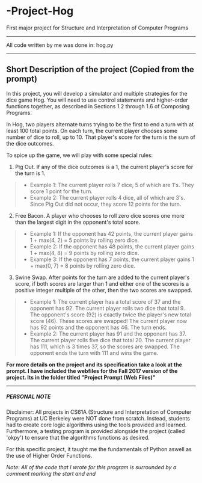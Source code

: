 # -Project-Hog
First major project for Structure and Interpretation of Computer Programs 

************************************************
All code written by me was done in: hog.py 
************************************************

Short Description of the project (Copied from the prompt)
-------------------------------------------------------------
  In this project, you will develop a simulator and multiple strategies for the dice game Hog. You will need to use control statements and higher-order functions together, as described in Sections 1.2 through 1.6 of Composing Programs.

In Hog, two players alternate turns trying to be the first to end a turn with at least 100 total points. On each turn, the current player chooses some number of dice to roll, up to 10. That player's score for the turn is the sum of the dice outcomes.

To spice up the game, we will play with some special rules:

1) Pig Out. If any of the dice outcomes is a 1, the current player's score for the turn is 1.

>- Example 1: The current player rolls 7 dice, 5 of which are 1's. They score 1 point for the turn.
>- Example 2: The current player rolls 4 dice, all of which are 3's. Since Pig Out did not occur, they score 12 points for the turn. 

2) Free Bacon. A player who chooses to roll zero dice scores one more than the largest digit in the opponent's total score.

>- Example 1: If the opponent has 42 points, the current player gains 1 + max(4, 2) = 5 points by rolling zero dice.
>- Example 2: If the opponent has 48 points, the current player gains 1 + max(4, 8) = 9 points by rolling zero dice.
>- Example 3: If the opponent has 7 points, the current player gains 1 + max(0, 7) = 8 points by rolling zero dice.

3) Swine Swap. After points for the turn are added to the current player's score, if both scores are larger than 1 and either one of the scores is a positive integer multiple of the other, then the two scores are swapped.

>- Example 1: The current player has a total score of 37 and the opponent has 92. The current player rolls two dice that total 9. The opponent's score (92) is exactly twice the player's new total score (46). These scores are swapped! The current player now has 92 points and the opponent has 46. The turn ends.
>- Example 2: The current player has 91 and the opponent has 37. The current player rolls five dice that total 20. The current player has 111, which is 3 times 37, so the scores are swapped. The opponent ends the turn with 111 and wins the game.

**For more details on the project and its specification take a look at the prompt. I have included the webfiles for the Fall 2017 version of the project. Its in the folder titled "Project Prompt (Web Files)"**

-------------------------------------------------------------

##### PERSONAL NOTE #####

Disclaimer:  All projects in CS61A (Structure and Interpretation of Computer Programs) at UC Berkeley were NOT done from scratch. Instead, students had to create core logic algorithms using the tools provided and learned. Furthermore, a testing program is provided alongside the project (called 'okpy') to ensure that the algorithms functions as desired. 
  
For this specific project, it taught me the fundamentals of Python aswell as the use of Higher Order Functions. 

*Note: All of the code that I wrote for this program is surrounded by a comment marking the start and end*

